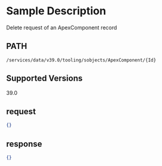 # Sample Description
Delete request of an ApexComponent record

## PATH
```
/services/data/v39.0/tooling/sobjects/ApexComponent/{Id}
```
## Supported Versions
39.0

## request
 ```json
 {}
```

## response
```json
{}
```

